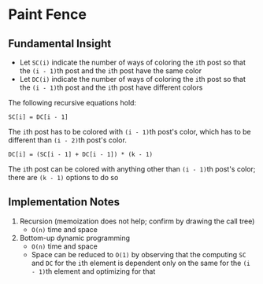 # Paint Fence

## Fundamental Insight
* Let `SC(i)` indicate the number of ways of coloring the `i`th post so that the `(i - 1)`th post and the `i`th post have the same color
* Let `DC(i)` indicate the number of ways of coloring the `i`th post so that the `(i - 1)`th post and the `i`th post have different colors

The following recursive equations hold:
```
SC[i] = DC[i - 1]
```
The `i`th post has to be colored with `(i - 1)`th post's color, which has to be different than `(i - 2)`th post's color.
```
DC[i] = (SC[i - 1] + DC[i - 1]) * (k - 1)
```
The `i`th post can be colored with anything other than `(i - 1)`th post's color; there are `(k - 1)` options to do so

## Implementation Notes
1. Recursion (memoization does not help; confirm by drawing the call tree)
   * `O(n)` time and space
1. Bottom-up dynamic programming
   * `O(n)` time and space
   * Space can be reduced to `O(1)` by observing that the computing `SC` and `DC` for the `i`th element is dependent only on the same for the `(i - 1)`th element and optimizing for that
